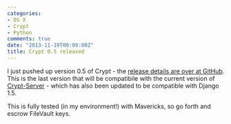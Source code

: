 ```yaml
---
categories:
- OS X
- Crypt
- Python
comments: true
date: "2013-11-19T00:00:00Z"
title: Crypt 0.5 released
---
```

I just pushed up version 0.5 of Crypt - the [release details are over at GitHub](https://github.com/grahamgilbert/Crypt/releases/tag/0.5). This is the last version that will be compatibile with the current version of [Crypt-Server](https://github.com/grahamgilbert/Crypt-server) - which has also been updated to be compatible with Django 1.5.

This is fully tested (in my environment!) with Mavericks, so go forth and escrow FileVault keys.